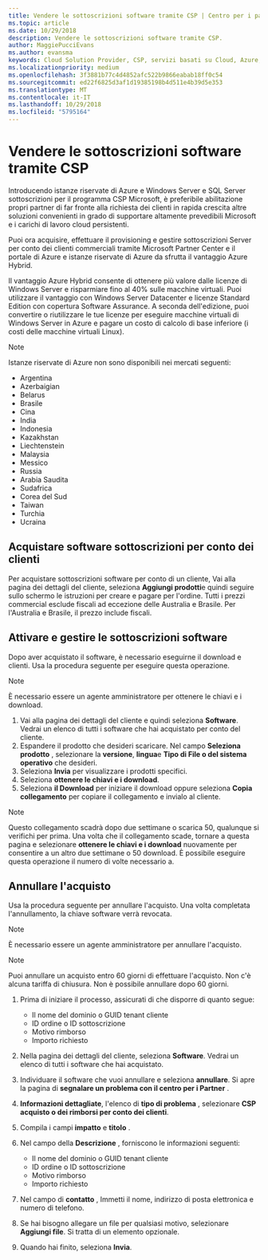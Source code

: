 ```yaml
---
title: Vendere le sottoscrizioni software tramite CSP | Centro per i partner
ms.topic: article
ms.date: 10/29/2018
description: Vendere le sottoscrizioni software tramite CSP.
author: MaggiePucciEvans
ms.author: evansma
keywords: Cloud Solution Provider, CSP, servizi basati su Cloud, Azure, istanze riservate di Azure, Windows Server, SQL Server, le sottoscrizioni software
ms.localizationpriority: medium
ms.openlocfilehash: 3f3881b77c4d4852afc522b9866eabab18ff0c54
ms.sourcegitcommit: ed22f6825d3af1d19385198b4d511e4b39d5e353
ms.translationtype: MT
ms.contentlocale: it-IT
ms.lasthandoff: 10/29/2018
ms.locfileid: "5795164"
---
```

# <a name="sell-software-subscriptions-through-csp"></a>Vendere le sottoscrizioni software tramite CSP

Introducendo istanze riservate di Azure e Windows Server e SQL Server sottoscrizioni per il programma CSP Microsoft, è preferibile abilitazione propri partner di far fronte alla richiesta dei clienti in rapida crescita altre soluzioni convenienti in grado di supportare altamente prevedibili Microsoft e i carichi di lavoro cloud persistenti. 

Puoi ora acquisire, effettuare il provisioning e gestire sottoscrizioni Server per conto dei clienti commerciali tramite Microsoft Partner Center e il portale di Azure e istanze riservate di Azure da sfrutta il vantaggio Azure Hybrid. 

Il vantaggio Azure Hybrid consente di ottenere più valore dalle licenze di Windows Server e risparmiare fino al 40% sulle macchine virtuali. Puoi utilizzare il vantaggio con Windows Server Datacenter e licenze Standard Edition con copertura Software Assurance. A seconda dell'edizione, puoi convertire o riutilizzare le tue licenze per eseguire macchine virtuali di Windows Server in Azure e pagare un costo di calcolo di base inferiore (i costi delle macchine virtuali Linux).

> [!NOTE]  
> Istanze riservate di Azure non sono disponibili nei mercati seguenti:  
> * Argentina
> * Azerbaigian
> * Belarus
> * Brasile
> * Cina
> * India
> * Indonesia
> * Kazakhstan
> * Liechtenstein
> * Malaysia
> * Messico
> * Russia
> * Arabia Saudita
> * Sudafrica
> * Corea del Sud
> * Taiwan
> * Turchia
> * Ucraina

## <a name="buy-software-subscriptions-on-behalf-of-customers"></a>Acquistare software sottoscrizioni per conto dei clienti

Per acquistare sottoscrizioni software per conto di un cliente, Vai alla pagina dei dettagli del cliente, seleziona **Aggiungi prodotti**e quindi seguire sullo schermo le istruzioni per creare e pagare per l'ordine. Tutti i prezzi commercial esclude fiscali ad eccezione delle Australia e Brasile. Per l'Australia e Brasile, il prezzo include fiscali.


## <a name="activate-and-manage-software-subscriptions"></a>Attivare e gestire le sottoscrizioni software

Dopo aver acquistato il software, è necessario eseguirne il download e clienti. Usa la procedura seguente per eseguire questa operazione. 

>[!NOTE]
>È necessario essere un agente amministratore per ottenere le chiavi e i download. 

1. Vai alla pagina dei dettagli del cliente e quindi seleziona **Software**. Vedrai un elenco di tutti i software che hai acquistato per conto del cliente. 
2.  Espandere il prodotto che desideri scaricare. Nel campo **Seleziona prodotto** , selezionare la **versione**, **lingua**e **Tipo di File o del sistema operativo** che desideri. 
3.  Seleziona **Invia** per visualizzare i prodotti specifici. 
4.  Seleziona **ottenere le chiavi e i download**. 
5.  Seleziona **il Download** per iniziare il download oppure seleziona **Copia collegamento** per copiare il collegamento e invialo al cliente. 

>[!NOTE]
>Questo collegamento scadrà dopo due settimane o scarica 50, qualunque si verifichi per prima. Una volta che il collegamento scade, tornare a questa pagina e selezionare **ottenere le chiavi e i download** nuovamente per consentire a un altro due settimane o 50 download. È possibile eseguire questa operazione il numero di volte necessario a. 


## <a name="cancel-a-purchase"></a>Annullare l'acquisto
Usa la procedura seguente per annullare l'acquisto. Una volta completata l'annullamento, la chiave software verrà revocata. 

>[!NOTE]
>È necessario essere un agente amministratore per annullare l'acquisto. 

>[!NOTE]
>Puoi annullare un acquisto entro 60 giorni di effettuare l'acquisto. Non c'è alcuna tariffa di chiusura. Non è possibile annullare dopo 60 giorni. 

1.  Prima di iniziare il processo, assicurati di che disporre di quanto segue: 
    -   Il nome del dominio o GUID tenant cliente
    -   ID ordine o ID sottoscrizione
    -   Motivo rimborso
    -   Importo richiesto

2.  Nella pagina dei dettagli del cliente, seleziona **Software**. Vedrai un elenco di tutti i software che hai acquistato. 

3.  Individuare il software che vuoi annullare e seleziona **annullare**. Si apre la pagina di **segnalare un problema con il centro per i Partner** . 

4.  **Informazioni dettagliate**, l'elenco di **tipo di problema** , selezionare **CSP acquisto o dei rimborsi per conto dei clienti**.

5.  Compila i campi **impatto** e **titolo** . 

6.  Nel campo della **Descrizione** , forniscono le informazioni seguenti: 
    -   Il nome del dominio o GUID tenant cliente
    -   ID ordine o ID sottoscrizione
    -   Motivo rimborso
    -   Importo richiesto

7.  Nel campo di **contatto** , Immetti il nome, indirizzo di posta elettronica e numero di telefono. 

8.  Se hai bisogno allegare un file per qualsiasi motivo, selezionare **Aggiungi file**. Si tratta di un elemento opzionale. 

9.  Quando hai finito, seleziona **Invia**.
